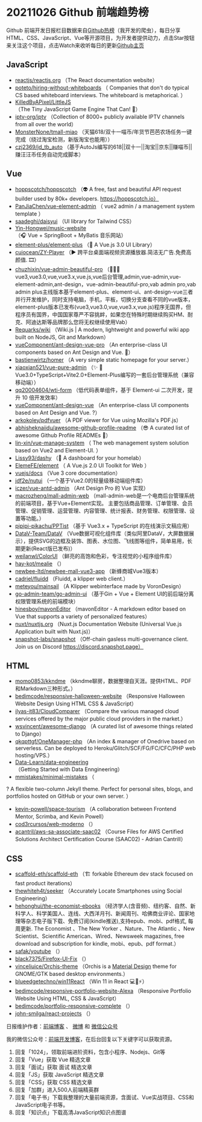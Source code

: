 # 20211026 Github 前端趋势榜

Github 前端开发日报栏目数据来自[Github热榜](https://github.qdkfweb.cn/)（我开发的爬虫），每日分享HTML、CSS、JavaScript、Vue等开源项目，为开发者提供动力，点击Star按钮来关注这个项目，点击Watch来收听每日的更新[Github主页](https://github.com/kujian/githubTrending)
## JavaScript

* [reactjs/reactjs.org](https://github.com/reactjs/reactjs.org) （The React documentation website）
* [poteto/hiring-without-whiteboards](https://github.com/poteto/hiring-without-whiteboards) （
        Companies that don't do typical CS based whiteboard interviews. The whiteboard is metaphorical.
      ）
* [KilledByAPixel/LittleJS](https://github.com/KilledByAPixel/LittleJS) （The Tiny JavaScript Game Engine That Can! &#x1f682;）
* [iptv-org/iptv](https://github.com/iptv-org/iptv) （Collection of 8000+ publicly available IPTV channels from all over the world）
* [MonsterNone/tmall-miao](https://github.com/MonsterNone/tmall-miao) （天猫618/双十一喵币/年货节芭芭农场任务一键完成（绕过淘宝检测，新版淘宝也能用））
* [czj2369/jd_tb_auto](https://github.com/czj2369/jd_tb_auto) （基于AutoJs编写的618||双十一||淘宝||京东||赚喵币||赚汪汪币任务自动完成脚本）

## Vue

* [hoppscotch/hoppscotch](https://github.com/hoppscotch/hoppscotch) （&#x1f47d; A free, fast and beautiful API request builder used by 80k+ developers. https://hoppscotch.io）
* [PanJiaChen/vue-element-admin](https://github.com/PanJiaChen/vue-element-admin) （
        vue2 admin / a management system template
      ）
* [saadeghi/daisyui](https://github.com/saadeghi/daisyui) （UI library for Tailwind CSS）
* [Yin-Hongwei/music-website](https://github.com/Yin-Hongwei/music-website) （&#x1f3a7; Vue + SpringBoot + MyBatis 音乐网站）
* [element-plus/element-plus](https://github.com/element-plus/element-plus) （&#x1f389; A Vue.js 3.0 UI Library）
* [cuiocean/ZY-Player](https://github.com/cuiocean/ZY-Player) （&#x25b6;&#xfe0f; 跨平台桌面端视频资源播放器.简洁无广告.免费高颜值. &#x1f39e;）
* [chuzhixin/vue-admin-beautiful-pro](https://github.com/chuzhixin/vue-admin-beautiful-pro) （&#x1f680;&#x1f680;&#x1f680;vue3,vue3.0,vue,vue3.x,vue.js,vue后台管理,admin,vue-admin,vue-element-admin,ant-design，vue-admin-beautiful-pro,vab admin pro,vab admin plus主线版本基于element-plus、element-ui、ant-design-vue三者并行开发维护，同时支持电脑，手机，平板，切换分支查看不同的vue版本，element-plus版本已发布(vue3,vue3.0,vue,vue3.x,vue.js)程序无国界，但程序员有国界，中国国家尊严不容挑衅，如果您在特殊时期继续购买HM、耐克、阿迪达斯等品牌那么您将无权继续使用Vab）
* [Requarks/wiki](https://github.com/Requarks/wiki) （Wiki.js | A modern, lightweight and powerful wiki app built on NodeJS, Git and Markdown）
* [vueComponent/ant-design-vue-pro](https://github.com/vueComponent/ant-design-vue-pro) （An enterprise-class UI components based on Ant Design and Vue. &#x1f41c;）
* [bastienwirtz/homer](https://github.com/bastienwirtz/homer) （A very simple static homepage for your server.）
* [xiaoxian521/vue-pure-admin](https://github.com/xiaoxian521/vue-pure-admin) （&#x2728; &#x1f680;Vue3.0+TypeScript+Vite2.0+Element-Plus编写的一套后台管理系统（兼容移动端））
* [qq20004604/wti-form](https://github.com/qq20004604/wti-form) （低代码表单组件，基于 Element-ui 二次开发，提升 10 倍开发效率）
* [vueComponent/ant-design-vue](https://github.com/vueComponent/ant-design-vue) （An enterprise-class UI components based on Ant Design and Vue. ?）
* [arkokoley/pdfvuer](https://github.com/arkokoley/pdfvuer) （A PDF viewer for Vue using Mozilla's PDF.js）
* [abhisheknaiidu/awesome-github-profile-readme](https://github.com/abhisheknaiidu/awesome-github-profile-readme) （&#x1f60e; A curated list of awesome Github Profile READMEs &#x1f4dd;）
* [lin-xin/vue-manage-system](https://github.com/lin-xin/vue-manage-system) （
        The web management system solution based on Vue2 and Element-UI.
      ）
* [Lissy93/dashy](https://github.com/Lissy93/dashy) （&#x1f517; A dashboard for your homelab）
* [ElemeFE/element](https://github.com/ElemeFE/element) （
        A Vue.js 2.0 UI Toolkit for Web
      ）
* [vuejs/docs](https://github.com/vuejs/docs) （Vue 3 core documentation）
* [jdf2e/nutui](https://github.com/jdf2e/nutui) （一个基于Vue2.0的轻量级移动端组件库）
* [iczer/vue-antd-admin](https://github.com/iczer/vue-antd-admin) （Ant Design Pro 的 Vue 实现）
* [macrozheng/mall-admin-web](https://github.com/macrozheng/mall-admin-web) （mall-admin-web是一个电商后台管理系统的前端项目，基于Vue+Element实现。 主要包括商品管理、订单管理、会员管理、促销管理、运营管理、内容管理、统计报表、财务管理、权限管理、设置等功能。）
* [pipipi-pikachu/PPTist](https://github.com/pipipi-pikachu/PPTist) （基于 Vue3.x + TypeScript 的在线演示文稿应用）
* [DataV-Team/DataV](https://github.com/DataV-Team/DataV) （Vue数据可视化组件库（类似阿里DataV，大屏数据展示），提供SVG的边框及装饰、图表、水位图、飞线图等组件，简单易用，长期更新(React版已发布)）
* [weilanwl/ColorUI](https://github.com/weilanwl/ColorUI) （鲜亮的高饱和色彩，专注视觉的小程序组件库）
* [hay-kot/mealie](https://github.com/hay-kot/mealie) （）
* [newbee-ltd/newbee-mall-vue3-app](https://github.com/newbee-ltd/newbee-mall-vue3-app) （新蜂商城Vue3版本）
* [cadriel/fluidd](https://github.com/cadriel/fluidd) （Fluidd, a klipper web client.）
* [meteyou/mainsail](https://github.com/meteyou/mainsail) （A Klipper webinterface made by VoronDesign）
* [go-admin-team/go-admin-ui](https://github.com/go-admin-team/go-admin-ui) （基于Gin + Vue + Element UI的前后端分离权限管理系统的前端模块）
* [hinesboy/mavonEditor](https://github.com/hinesboy/mavonEditor) （mavonEditor - A markdown editor based on Vue that supports a variety of personalized features）
* [nuxt/nuxtjs.org](https://github.com/nuxt/nuxtjs.org) （Nuxt.js Documentation Website (Universal Vue.js Application built with Nuxt.js)）
* [snapshot-labs/snapshot](https://github.com/snapshot-labs/snapshot) （Off-chain gasless multi-governance client. Join us on Discord https://discord.snapshot.page）

## HTML

* [momo0853/kkndme](https://github.com/momo0853/kkndme) （kkndme聊房，数据整理自天涯。提供HTML、PDF和Markdown三种形式。）
* [bedimcode/responsive-halloween-website](https://github.com/bedimcode/responsive-halloween-website) （Responsive Halloween Website Design Using HTML CSS &amp; JavaScript）
* [ilyas-it83/CloudComparer](https://github.com/ilyas-it83/CloudComparer) （Compare the various managed cloud services offered by the major public cloud providers in the market.）
* [wsvincent/awesome-django](https://github.com/wsvincent/awesome-django) （A curated list of awesome things related to Django）
* [qkqpttgf/OneManager-php](https://github.com/qkqpttgf/OneManager-php) （An index &amp; manager of Onedrive based on serverless. Can be deployed to Heroku/Glitch/SCF/FG/FC/CFC/PHP web hosting/VPS.）
* [Data-Learn/data-engineering](https://github.com/Data-Learn/data-engineering) （Getting Started with Data Enngineering）
* [mmistakes/minimal-mistakes](https://github.com/mmistakes/minimal-mistakes) （
        
? A flexible two-column Jekyll theme. Perfect for personal sites, blogs, and portfolios hosted on GitHub or your own server.
      ）
* [kevin-powell/space-tourism](https://github.com/kevin-powell/space-tourism) （A collaboration between Frontend Mentor, Scrimba, and Kevin Powell）
* [cod3rcursos/web-moderno](https://github.com/cod3rcursos/web-moderno) （）
* [acantril/aws-sa-associate-saac02](https://github.com/acantril/aws-sa-associate-saac02) （Course Files for AWS Certified Solutions Architect Certification Course (SAAC02) - Adrian Cantrill）

## CSS

* [scaffold-eth/scaffold-eth](https://github.com/scaffold-eth/scaffold-eth) （&#x1f3d7; forkable Ethereum dev stack focused on fast product iterations）
* [thewhiteh4t/seeker](https://github.com/thewhiteh4t/seeker) （Accurately Locate Smartphones using Social Engineering）
* [hehonghui/the-economist-ebooks](https://github.com/hehonghui/the-economist-ebooks) （经济学人(含音频)、纽约客、自然、新科学人、科学美国人、连线、大西洋月刊、新闻周刊、哈佛商业评论、国家地理等杂志电子版下载、免费订阅(kindle推送),支持epub、mobi、pdf格式, 每周更新. The Economist 、The New Yorker 、Nature、The Atlantic 、New Scientist、Scientific American、Wired、Newsweek magazines, free download and subscription for kindle, mobi、epub、pdf format.）
* [safak/youtube](https://github.com/safak/youtube) （）
* [black7375/Firefox-UI-Fix](https://github.com/black7375/Firefox-UI-Fix) （）
* [vinceliuice/Orchis-theme](https://github.com/vinceliuice/Orchis-theme) （Orchis is a [Material Design](https://material.io) theme for GNOME/GTK based desktop environments.）
* [blueedgetechno/win11React](https://github.com/blueedgetechno/win11React) （Win 11 in React &#x1f4bb;&#x1f308;&#x26a1;）
* [bedimcode/responsive-portfolio-website-Alexa](https://github.com/bedimcode/responsive-portfolio-website-Alexa) （Responsive Portfolio Website Using HTML, CSS &amp; JavaScript）
* [bedimcode/portfolio-responsive-complete](https://github.com/bedimcode/portfolio-responsive-complete) （）
* [john-smilga/react-projects](https://github.com/john-smilga/react-projects) （）


日报维护作者：[前端博客](https://qdkfweb.cn/) 、 [微博](https://qdkfweb.cn/go/weibo) 和 [微信公众号](https://open.weixin.qq.com/qr/code?username=caibaojian_com)

我的微信公众号：[前端开发博客](https://open.weixin.qq.com/qr/code?username=caibaojian_com)，在后台回复以下关键字可以获取资源。

1. 回复「1024」，领取前端进阶资料，包含小程序、Nodejs、Git等
2. 回复「Vue」获取 Vue 精选文章
3. 回复「面试」获取 面试 精选文章
4. 回复「JS」获取 JavaScript 精选文章
5. 回复「CSS」获取 CSS 精选文章
6. 回复「加群」进入500人前端精英群
7. 回复「电子书」下载我整理的大量前端资源，含面试、Vue实战项目、CSS和JavaScript电子书等。
8. 回复「知识点」下载高清JavaScript知识点图谱